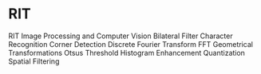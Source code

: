 # RIT
RIT Image Processing and Computer Vision
Bilateral Filter 
Character Recognition
Corner Detection
Discrete Fourier Transform
FFT
Geometrical Transformations
Otsus Threshold
Histogram Enhancement
Quantization
Spatial Filtering
